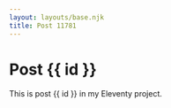 ```yaml
---
layout: layouts/base.njk
title: Post 11781
---
```


# Post {{ id }}

This is post {{ id }} in my Eleventy project.
